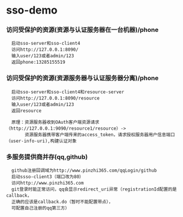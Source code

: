 # sso-demo
### 访问受保护的资源(资源与认证服务器在一台机器)/phone
      启动sso-server和sso-client4
      访问http://127.0.0.1:8090/
      输入user/123或者admin/123
      返回phone:13285155519
      
### 访问受保护的资源(资源服务器与认证服务器分离)/phone
      启动sso-server和sso-client4和resource-server
      访问http://127.0.0.1:8090/resource
      输入user/123或者admin/123
      返回resource
      
      原理：资源服务器收到OAuth客户端资源请求（http://127.0.0.1:9090/resource1/resource）-> 
           资源服务器携带客户端传来的access_token，请求授权服务器用户信息端口（user-info-uri),构建认证对象

###  多服务提供商并存(qq,github)
      github注册回调域为http://www.pinzhi365.com/qqLogin/github
      启动ssso-client3（端口改为80）
      访问http://www.pinzhi365.com
      git登录时能正常访问，qq会显示redirect_uri异常（registrationId配置的是callback，
      正确的应该是callback.do（暂时不能配置带点），
      可配置自己注册的qq第三方）
     
